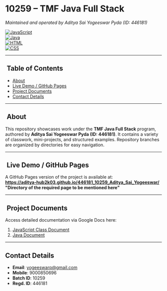 # 10259 – TMF Java Full Stack  
*Maintained and operated by Aditya Sai Yogeeswar Pyda (ID: 446181)*

[![JavaScript](https://img.shields.io/badge/Language-JavaScript-yellow)](https://developer.mozilla.org/docs/Web/JavaScript)  
[![Java](https://img.shields.io/badge/Language-Java-orange)](https://www.oracle.com/java/)  
[![HTML](https://img.shields.io/badge/Language-HTML5-red)](https://developer.mozilla.org/docs/Web/HTML)<br>
[![CSS](https://img.shields.io/badge/Language-CSS5-blue)](https://developer.mozilla.org/docs/Web/CSS)

--- 

## ​ Table of Contents

- [About](#about)  
- [Live Demo / GitHub Pages](#live-demo--github-pages)  
- [Project Documents](#project-documents)  
- [Contact Details](#contact-details)  
 
---

## ​ About   
This repository showcases work under the **TMF Java Full Stack** program, authored by **Aditya Sai Yogeeswar Pyda (ID: 446181)**. It contains a variety of classwork, mini-projects, and structured examples. Repository branches are organized by directories for easy navigation.

--- 

## ​ Live Demo / GitHub Pages  
A GitHub Pages version of the project is available at:  
**https://aditya-hub2k03.github.io/446181_10259_Aditya_Sai_Yogeeswar/ "Directory of the required page to be mentioned here"**

---

## ​ Project Documents  
Access detailed documentation via Google Docs here:  
1. [JavaScript Class Document](https://docs.google.com/document/d/1Zys8vcI9ik7pRvcIwKheSLy09oSJJaFKBtlgHK_QES8/edit?usp=sharing)  
2. [Java Document](https://docs.google.com/document/d/1Wjs7jKiIByaDrvjJHe3C3Y1XYuSsSEC5Z7W_93CEcEY/edit?usp=sharing)

---

##  Contact Details  
- **Email**: yogeeswarp@gmail.com  
- **Mobile**: 9000850696
- **Batch ID**: 10259
- **Regd. ID**: 446181



